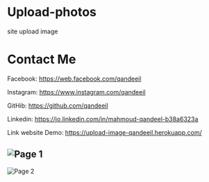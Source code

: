 # Upload-photos
site upload image

# Contact Me

Facebook: https://web.facebook.com/qandeeil

Instagram: https://www.instagram.com/qandeeil

GitHib: https://github.com/qandeeil

Linkedin: https://jo.linkedin.com/in/mahmoud-qandeel-b38a6323a

Link website Demo:
https://upload-image-qandeeil.herokuapp.com/


![Page 1](https://im3.ezgif.com/tmp/ezgif-3-e6720f47f2.png)
-------------------------------------------------------------
![Page 2](https://im3.ezgif.com/tmp/ezgif-3-e8bcf72480.png)
